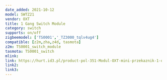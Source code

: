 ```yaml
---
date_added: 2021-10-12
model: SWTZ21
vendor: OXT
title: 1 Gang Switch Module
category: switch
supports: on/off
zigbeemodel: ['TS0001','_TZ3000_tqlv4ug4']
compatible: [z2m,zha,z4d, tasmota]
z2m: TS0001_switch_module
tasmota: TS0001_switch
mlink: 
link: https://hurt.id3.pl/product-pol-351-Modul-OXT-mini-przekaznik-1-obwod-ZigBee-TUYA.html
link2: 
link3: 
---
```

